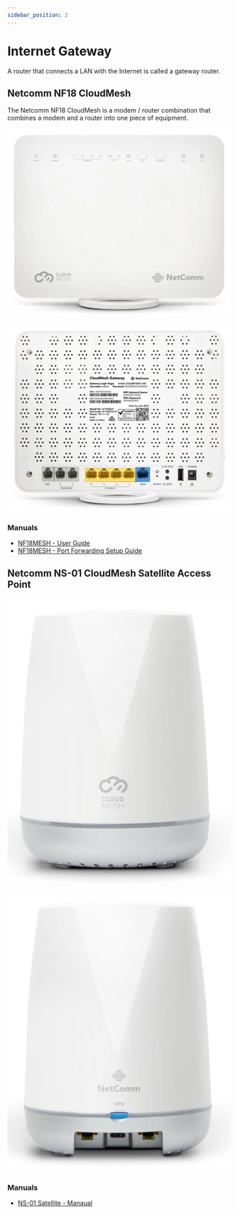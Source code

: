 ```yaml
---
sidebar_position: 2
---
```


# Internet Gateway

A router that connects a LAN with the Internet is called a gateway router.

## Netcomm NF18 CloudMesh

The Netcomm NF18 CloudMesh is a modem / router combination that combines a modem and a router into one piece of 
equipment.

![NF18MESH Front](./img/netcomm-nf18-cloudmesh-front.png)

![NF18MESH Back](./img/netcomm-nf18-cloudmesh-back.png)

### Manuals

- [NF18MESH - User Guide](./assets/NF18MESH-User-Guide.pdf)
- [NF18MESH - Port Forwarding Setup Guide](./assets/NF18MESH-Port-Forwarding-Setup-Guide.pdf)

## Netcomm NS-01 CloudMesh Satellite Access Point

![NS-01 CloudMesh Satellite Front](./img/netcomm-ns01-cloudmesh-satellite-front.png)

![NS-01 CloudMesh Satellite Back](./img/netcomm-ns01-cloudmesh-satellite-back.png)

### Manuals

- [NS-01 Satellite - Manaual](./assets/NF18MESH-Satellite-NS-01-Manual.pdf)
